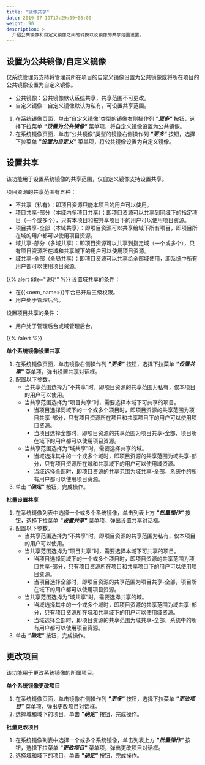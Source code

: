 ```yaml
---
title: "镜像共享"
date: 2019-07-19T17:29:09+08:00
weight: 90
description: >
  介绍公共镜像和自定义镜像之间的转换以及镜像的共享范围设置。
---
```


## 设置为公共镜像/自定义镜像

仅系统管理员支持将管理员所在项目的自定义镜像设置为公共镜像或将所在项目的公共镜像设置为自定义镜像。

- 公共镜像：公共镜像默认系统共享，共享范围不可更改。
- 自定义镜像：自定义镜像默认为私有，可设置共享范围。

1. 在系统镜像页面，单击“自定义镜像”类型的镜像右侧操作列 **_"更多"_** 按钮，选择下拉菜单 **_"设置为公共镜像"_** 菜单项，将自定义镜像设置为公共镜像。
2. 在系统镜像页面，单击“公共镜像”类型的镜像右侧操作列 **_"更多"_** 按钮，选择下拉菜单 **_"设置为自定义"_** 菜单项，将公共镜像设置为自定义镜像。

## 设置共享

该功能用于设置系统镜像的共享范围，仅自定义镜像支持设置共享。

项目资源的共享范围有五种：

- 不共享（私有）：即项目资源只能本项目的用户可以使用。
- 项目共享-部分（本域内多项目共享）：即项目资源可以共享到同域下的指定项目（一个或多个），只有本项目和被共享项目下的用户可以使用项目资源。
- 项目共享-全部（本域共享）：即项目资源可以共享给域下所有项目，即项目所在域的用户都可以使用项目资源。
- 域共享-部分（多域共享）：即项目资源可以共享到指定域（一个或多个），只有项目资源所在域和共享域下的用户可以使用项目资源。
- 域共享-全部（全局共享）：即项目资源可以共享给全部域使用，即系统中所有用户都可以使用项目资源。

{{% alert title="说明" %}}
设置域共享的条件：

- 在{{<oem_name>}}平台已开启三级权限。
- 用户处于管理后台。

设置项目共享的条件：

- 用户处于管理后台或域管理后台。

{{% /alert %}}

**单个系统镜像设置共享**

1. 在系统镜像页面，单击镜像右侧操作列 **_"更多"_** 按钮，选择下拉菜单 **_"设置共享"_** 菜单项，弹出设置共享对话框。
2. 配置以下参数。
   - 当共享范围选择为“不共享”时，即项目资源的共享范围为私有，仅本项目的用户可以使用。
   - 当共享范围选择为“项目共享”时，需要选择本域下可共享的项目。
       - 当项目选择同域下的一个或多个项目时，即项目资源的共享范围为项目共享-部分，只有项目资源所在项目和共享项目下的用户可以使用项目资源。
       - 当项目选择全部时，即项目资源的共享范围为项目共享-全部，项目所在域下的用户都可以使用项目资源。
   - 当共享范围选择为“域共享”时，需要选择共享的域。
       - 当域选择其中的一个或多个域时，即项目资源的共享范围为域共享-部分，只有项目资源所在域和共享域下的用户可以使用域资源。
       - 当域选择全部时，即项目资源的共享范围为域共享-全部，系统中的所有用户都可以使用项目资源。
3. 单击 **_"确定"_** 按钮，完成操作。

**批量设置共享**

1. 在系统镜像列表中选择一个或多个系统镜像，单击列表上方 **_"批量操作"_** 按钮，选择下拉菜单 **_"设置共享"_** 菜单项，弹出设置共享对话框。
2. 配置以下参数。
   - 当共享范围选择为“不共享”时，即项目资源的共享范围为私有，仅本项目的用户可以使用。
   - 当共享范围选择为“项目共享”时，需要选择本域下可共享的项目。
       - 当项目选择同域下的一个或多个项目时，即项目资源的共享范围为项目共享-部分，只有项目资源所在项目和共享项目下的用户可以使用项目资源。
       - 当项目选择全部时，即项目资源的共享范围为项目共享-全部，项目所在域下的用户都可以使用项目资源。
   - 当共享范围选择为“域共享”时，需要选择共享的域。
       - 当域选择其中的一个或多个域时，即项目资源的共享范围为域共享-部分，只有项目资源所在域和共享域下的用户可以使用域资源。
       - 当域选择全部时，即项目资源的共享范围为域共享-全部，系统中的所有用户都可以使用项目资源。
3. 单击 **_"确定"_** 按钮，完成操作。

## 更改项目

该功能用于更改系统镜像的所属项目。

**单个系统镜像更改项目**

1. 在系统镜像页面，单击镜像右侧操作列 **_"更多"_** 按钮，选择下拉菜单 **_"更改项目"_** 菜单项，弹出更改项目对话框。
2. 选择域和域下的项目，单击 **_"确定"_** 按钮，完成操作。

**批量更改项目**

1. 在系统镜像列表中选择一个或多个系统镜像，单击列表上方 **_"批量操作"_** 按钮，选择下拉菜单 **_"更改项目"_** 菜单项，弹出更改项目对话框。
2. 选择域和域下的项目，单击 **_"确定"_** 按钮，完成操作。